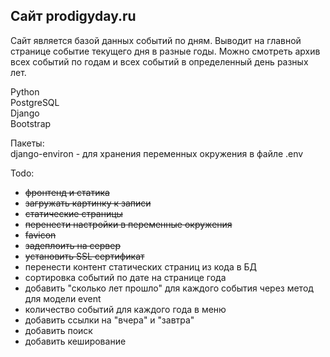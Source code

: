 ## Сайт prodigyday.ru  

Сайт является базой данных событий по дням. Выводит на главной странице событие текущего дня в разные годы. Можно смотреть архив всех событий по годам и всех событий в определенный день разных лет.  

Python  
PostgreSQL  
Django  
Bootstrap  

Пакеты:  
django-environ - для хранения переменных окружения в файле .env

Todo:  
- ~~фронтенд и статика~~  
- ~~загружать картинку к записи~~  
- ~~статические страницы~~  
- ~~перенести настройки в переменные окружения~~   
- ~~favicon~~  
- ~~задеплоить на сервер~~   
- ~~установить SSL сертификат~~  
- перенести контент статических страниц из кода в БД  
- сортировка событий по дате на странице года   
- добавить "сколько лет прошло" для каждого события через метод для модели event
- количество событий для каждого года в меню     
- добавить ссылки на "вчера" и "завтра"  
- добавить поиск  
- добавить кеширование  
